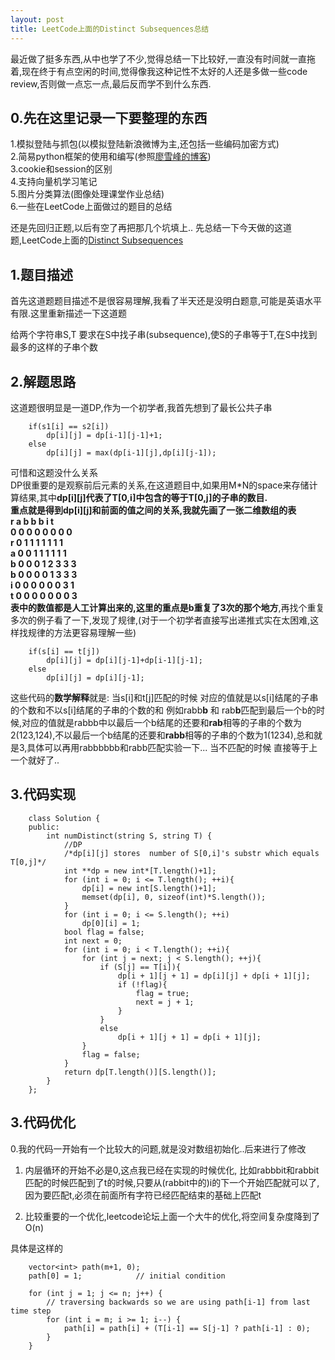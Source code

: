 ```yaml
---
layout: post
title: LeetCode上面的Distinct Subsequences总结
---
```


最近做了挺多东西,从中也学了不少,觉得总结一下比较好,一直没有时间就一直拖着,现在终于有点空闲的时间,觉得像我这种记性不太好的人还是多做一些code review,否则做一点忘一点,最后反而学不到什么东西.

## 0.先在这里记录一下要整理的东西 ##

1.模拟登陆与抓包(以模拟登陆新浪微博为主,还包括一些编码加密方式)  
2.简易python框架的使用和编写(参照[廖雪峰的博客](http://www.liaoxuefeng.com/))  
3.cookie和session的区别  
4.支持向量机学习笔记  
5.图片分类算法(图像处理课堂作业总结)  
6.一些在LeetCode上面做过的题目的总结  

还是先回归正题,以后有空了再把那几个坑填上..
先总结一下今天做的这道题,LeetCode上面的[Distinct Subsequences](https://oj.leetcode.com/problems/distinct-subsequences/)

## 1.题目描述 ##
首先这道题题目描述不是很容易理解,我看了半天还是没明白题意,可能是英语水平有限.这里重新描述一下这道题

给两个字符串S,T 要求在S中找子串(subsequence),使S的子串等于T,在S中找到最多的这样的子串个数

## 2.解题思路 ##  
这道题很明显是一道DP,作为一个初学者,我首先想到了最长公共子串  


        if(s1[i] == s2[i])
            dp[i][j] = dp[i-1][j-1]+1;
        else
            dp[i][j] = max(dp[i-1][j],dp[i][j-1]);


可惜和这题没什么关系  
DP很重要的是观察前后元素的关系,在这道题目中,如果用M*N的space来存储计算结果,其中**dp[i][j]**代表了**T[0,i]**中包含的等于**T[0,j]**的子串的数目.  
重点就是得到**dp[i][j]**和前面的值之间的关系,我就先画了一张二维数组的表  
r a b b b i t  
0 0 0 0 0 0 0 0  
r 0 1 1 1 1 1 1 1  
a 0 0 1 1 1 1 1 1  
b 0 0 0 1 2 3 3 3  
b 0 0 0 0 1 3 3 3  
i 0 0 0 0 0 0 3 1  
t 0 0 0 0 0 0 0 3  
表中的数值都是人工计算出来的,这里的重点是**b重复了3次的那个地方**,再找个重复多次的例子看了一下,发现了规律,(对于一个初学者直接写出递推式实在太困难,这样找规律的方法更容易理解一些)


        if(s[i] == t[j])
            dp[i][j] = dp[i][j-1]+dp[i-1][j-1];
        else
            dp[i][j] = dp[i][j-1];
  

这些代码的**数学解释**就是:
当s[i]和t[j]匹配的时候
对应的值就是以s[i]结尾的子串的个数和不以s[i]结尾的子串的个数的和
例如rabb**b** 和 rab**b**匹配到最后一个b的时候,对应的值就是rabbb中以最后一个b结尾的还要和**rab**相等的子串的个数为2(123,124),不以最后一个b结尾的还要和**rabb**相等的子串的个数为1(1234),总和就是3,具体可以再用rabbbbbb和rabb匹配实验一下...
当不匹配的时候
直接等于上一个就好了..

## 3.代码实现 ##


        class Solution {
        public:
            int numDistinct(string S, string T) {
                //DP
                /*dp[i][j] stores  number of S[0,i]'s substr which equals T[0,j]*/
                int **dp = new int*[T.length()+1];
                for (int i = 0; i <= T.length(); ++i){
                    dp[i] = new int[S.length()+1];
                    memset(dp[i], 0, sizeof(int)*S.length());
                }
                for (int i = 0; i <= S.length(); ++i)
                    dp[0][i] = 1;
                bool flag = false;
                int next = 0;
                for (int i = 0; i < T.length(); ++i){
                    for (int j = next; j < S.length(); ++j){
                        if (S[j] == T[i]){
                            dp[i + 1][j + 1] = dp[i][j] + dp[i + 1][j];
                            if (!flag){
                                flag = true;
                                next = j + 1;
                            }
                        }
                        else
                            dp[i + 1][j + 1] = dp[i + 1][j];
                    }
                    flag = false;
                }
                return dp[T.length()][S.length()];
            }
        };


## 3.代码优化 ##

0.我的代码一开始有一个比较大的问题,就是没对数组初始化..后来进行了修改

1. 内层循环的开始不必是0,这点我已经在实现的时候优化,
比如rabbbit和rabbit匹配的时候匹配到了t的时候,只要从(rabbit中的)i的下一个开始匹配就可以了,因为要匹配t,必须在前面所有字符已经匹配结束的基础上匹配t

2. 比较重要的一个优化,leetcode论坛上面一个大牛的优化,将空间复杂度降到了O(n)

具体是这样的


        vector<int> path(m+1, 0);
        path[0] = 1;            // initial condition
    
        for (int j = 1; j <= n; j++) {
            // traversing backwards so we are using path[i-1] from last time step
            for (int i = m; i >= 1; i--) {
                path[i] = path[i] + (T[i-1] == S[j-1] ? path[i-1] : 0);
            }
        }

